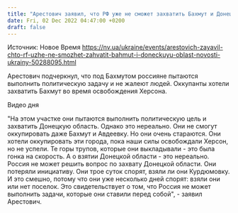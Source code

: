 ```yaml
---
title: "Арестович заявил, что РФ уже не сможет захватить Бахмут и Донецкую область"
date: Fri, 02 Dec 2022 04:47:00 +0200
draft: false
---
```

Источник: Новое Время https://nv.ua/ukraine/events/arestovich-zayavil-chto-rf-uzhe-ne-smozhet-zahvatit-bahmut-i-doneckuyu-oblast-novosti-ukrainy-50288095.html


Арестович подчеркнул, что под Бахмутом россияне пытаются выполнить политическую задачу и не жалеют людей. Оккупанты хотели захватить Бахмут во время освобождения Херсона.

 Видео дня   

"На этом участке они пытаются выполнить политическую цель и захватить Донецкую область. Однако это нереально. Они не смогут оккупировать даже Бахмут и Авдеевку. Но они очень стараются. Они хотели оккупировать эти города, пока наши силы освобождали Херсон, но не успели. Те горы трупов, которые они выкладывали - это была гонка на скорость. А о взятии Донецкой области - это нереально. Россия не может решить вопрос по захвату Донецкой области. Они потеряли инициативу. Они трое суток спорят, взяли ли они Курдюмовку. И это смешно, потому что они уже несколько дней спорят: взяли они или нет поселок. Это свидетельствует о том, что Россия не может выполнить задачи, которые они ставили перед собой", - заявил Арестович.
